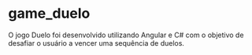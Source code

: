 # game_duelo
O jogo Duelo foi desenvolvido utilizando Angular e C# com o objetivo de desafiar o usuário a vencer uma sequência de duelos.
